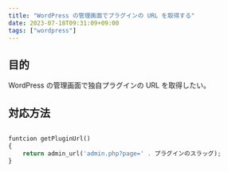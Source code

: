 ```yaml
---
title: "WordPress の管理画面でプラグインの URL を取得する"
date: 2023-07-18T09:31:09+09:00
tags: ["wordpress"]
---
```



## 目的

WordPress の管理画面で独自プラグインの URL を取得したい。

## 対応方法

```php

funtcion getPluginUrl()
{
    return admin_url('admin.php?page=' . プラグインのスラッグ);
}
```


